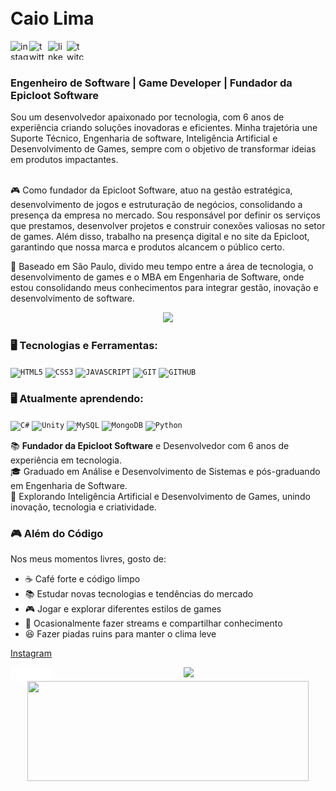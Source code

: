 <!-- <img align="right" width="250px" style="margin-top:-20px" src=""> -->
</br>
</br>
<div dsplay="inline-block">
 <h1 align="left">Caio Lima</h1>
 <a href="https://www.instagram.com/tvnergal/">
    <img align="left" width="30px" height="30px" src="https://upload.wikimedia.org/wikipedia/commons/e/e7/Instagram_logo_2016.svg" alt="instagram" style="vertical-align:top;">
  </a> 
  <a href="https://twitter.com/tvnergal">
    <img align="left" width="30px" height="30px" src="https://upload.wikimedia.org/wikipedia/commons/6/6b/Twitter_Logo_Blue.png" alt="twitter" style="vertical-align:top;">
  </a>
  <a href="https://www.linkedin.com/in/caio-slima/">
    <img align="left" width="30px" height="30px" src="https://upload.wikimedia.org/wikipedia/commons/f/f8/LinkedIn_icon_circle.svg" alt="linkedin" style="vertical-align:top;">
  </a>
  <a href="https://www.twitch.tv/tvnergal/">
    <img align="left" width="30px" height="30px" src="https://upload.wikimedia.org/wikipedia/commons/2/20/Twitch_icon_2012.svg" alt="twitch" style="vertical-align:top;">
  </a>
</div>

</br>

</br>
 <h3>Engenheiro de Software | Game Developer | Fundador da Epicloot Software</h3>
Sou um desenvolvedor apaixonado por tecnologia, com 6 anos de experiência criando soluções inovadoras e eficientes. Minha trajetória une Suporte Técnico, Engenharia de software, Inteligência Artificial e Desenvolvimento de Games, sempre com o objetivo de transformar ideias em produtos impactantes.

<br>🎮 Como fundador da Epicloot Software, atuo na gestão estratégica, desenvolvimento de jogos e estruturação de negócios, consolidando a presença da empresa no mercado. Sou responsável por definir os serviços que prestamos, desenvolver projetos e construir conexões valiosas no setor de games. Além disso, trabalho na presença digital e no site da Epicloot, garantindo que nossa marca e produtos alcancem o público certo.</br>

📍 Baseado em São Paulo, divido meu tempo entre a área de tecnologia, o desenvolvimento de games e o MBA em Engenharia de Software, onde estou consolidando meus conhecimentos para integrar gestão, inovação e desenvolvimento de software.
<p align="center">
 
  <img src="https://super.abril.com.br/wp-content/uploads/2016/09/super_imggato_digitando_0.gif" width="250">
</p>
<h3> 🖥️ Tecnologias e Ferramentas:</h3>
<!-- <img width="300px" align="right" src="https://imgur.com/efHQn67"> -->
<code><img width="40px" src="https://cdn.jsdelivr.net/gh/devicons/devicon/icons/html5/html5-original-wordmark.svg" title = "HTML5"/></code>
<code><img width="40px" src="https://cdn.jsdelivr.net/gh/devicons/devicon/icons/css3/css3-original-wordmark.svg" title = "CSS3"/></code>
<code><img width="40px" src="https://cdn.jsdelivr.net/gh/devicons/devicon/icons/javascript/javascript-original.svg" title = "JAVASCRIPT"/></code>
<code><img width="40px" src="https://cdn.jsdelivr.net/gh/devicons/devicon/icons/git/git-original.svg" title = "GIT"/></code>
<code><img width="40px" src="https://cdn.jsdelivr.net/gh/devicons/devicon/icons/github/github-original.svg" title = "GITHUB"/></code>
<p align="left">
 
<h3>🖥️ Atualmente aprendendo:</h3> 
<code><img width="40px" src="https://cdn.jsdelivr.net/gh/devicons/devicon/icons/csharp/csharp-original.svg" title="C#"/></code>
<code><img width="40px" src="https://cdn.jsdelivr.net/gh/devicons/devicon/icons/unity/unity-original-wordmark.svg" title="Unity"/></code>
<code><img width="40px" src="https://cdn.jsdelivr.net/gh/devicons/devicon/icons/mysql/mysql-original.svg" title="MySQL"/></code>
<code><img width="40px" src="https://cdn.jsdelivr.net/gh/devicons/devicon/icons/mongodb/mongodb-original-wordmark.svg" title="MongoDB"/></code>
<code><img width="40px" src="https://cdn.jsdelivr.net/gh/devicons/devicon/icons/python/python-original.svg" title="Python"/></code>

<p>
📚 <strong>Fundador da Epicloot Software</strong> e Desenvolvedor com 6 anos de experiência em tecnologia.<br>
🎓 Graduado em Análise e Desenvolvimento de Sistemas e pós-graduando em Engenharia de Software.<br>
🚀 Explorando Inteligência Artificial e Desenvolvimento de Games, unindo inovação, tecnologia e criatividade.
</p>

<h3>🎮 Além do Código</h3>
<p>Nos meus momentos livres, gosto de:</p>
<ul>
  <li>☕ Café forte e código limpo</li>
  <li>📚 Estudar novas tecnologias e tendências do mercado</li>
  <li>🎮 Jogar e explorar diferentes estilos de games</li>
  <li>📢 Ocasionalmente fazer streams e compartilhar conhecimento</li>
  <li>😆 Fazer piadas ruins para manter o clima leve</li>
</ul>

<p>
  <a href="https://www.instagram.com/tvnergal/" target="_blank">Instagram</a>
</p>

<p>
  <a href="https://www.instagram.com/tvnergal/" target="_blank">
    <img align="left" alt="Instagram" width="22px" src="https://github.com/Aakarsh-B/trying-repos/blob/master/insta.svg" />
  </a>
  <a href="https://twitter.com/TvNergal" target="_blank">
    <img align="left" alt="Twitter" width="22px" src="https://github.com/Aakarsh-B/trying-repos/blob/master/twitter.svg" />
  </a>
  <a href="https://www.linkedin.com/in/caio-slima/" target="_blank">
    <img align="left" alt="LinkedIn" width="22px" src="https://github.com/Aakarsh-B/trying-repos/blob/master/linkedin.svg" />
  </a>
</p>

<p align="center">
  <a href="https://github.com/Nergal-code">
    <img height="170em" src="https://github-readme-stats-eight-theta.vercel.app/api?username=Nergal-code&show_icons=true&theme=tokyonight&include_all_commits=true&count_private=true"/>
    <img height="160em" width="450em" src="https://github-readme-stats-eight-theta.vercel.app/api/top-langs/?username=Nergal-code&layout=compact&langs_count=8&theme=tokyonight"/>
  </a>
</p>

